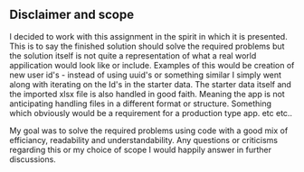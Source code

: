 ## Disclaimer and scope

I decided to work with this assignment in the spirit in which it is presented. This is to say the finished solution should solve the required problems but the solution itself is not quite a representation of what a real world appilication would look like or include. Examples of this would be creation of new user id's - instead of using uuid's or something similar I simply went along with iterating on the Id's in the starter data. The starter data itself and the imported xlsx file is also handled in good faith. Meaning the app is not anticipating handling files in a different format or structure. Something which obviously would be a requirement for a production type app. etc etc..

My goal was to solve the required problems using code with a good mix of efficiancy, readability and understandability. Any questions or criticisms regarding this or my choice of scope I would happily answer in further discussions.
